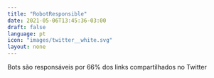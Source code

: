 ```yaml
---
title: "RobotResponsible"
date: 2021-05-06T13:45:36-03:00
draft: false
language: pt
icon: "images/twitter__white.svg"
layout: none
---
```

Bots são responsáveis por 66% dos links compartilhados no Twitter
